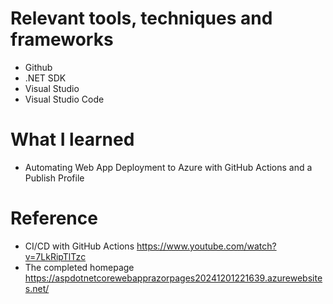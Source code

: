 # Relevant tools, techniques and frameworks
- Github
- .NET SDK
- Visual Studio
- Visual Studio Code

# What I learned
- Automating Web App Deployment to Azure with GitHub Actions and a Publish Profile

# Reference
- CI/CD with GitHub Actions https://www.youtube.com/watch?v=7LkRipTlTzc
- The completed homepage https://aspdotnetcorewebapprazorpages20241201221639.azurewebsites.net/

